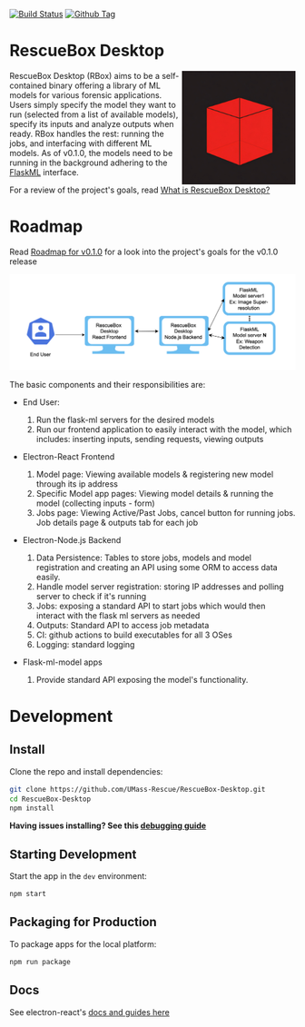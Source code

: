 [![Build Status][github-actions-status]][github-actions-url]
[![Github Tag][github-tag-image]][github-tag-url]

# RescueBox Desktop

<img align="right" width="200" src="./docs/icon.png" width="200" />

RescueBox Desktop (RBox) aims to be a self-contained binary offering a library of ML models for various forensic applications. Users simply specify the model they want to run (selected from a list of available models), specify its inputs and analyze outputs when ready. RBox handles the rest: running the jobs, and interfacing with different ML models. As of v0.1.0, the models need to be running in the background adhering to the [FlaskML](https://github.com/UMass-Rescue/Flask-ML/tree/master) interface.

For a review of the project's goals, read [What is RescueBox Desktop?](./docs/what-is-rescuebox-desktop.md)

# Roadmap

Read [Roadmap for v0.1.0](./docs/roadmap-v0.1.0.md) for a look into the project's goals for the v0.1.0 release

![Architecture Diagram v0.1.0](./docs/Architecture-Diagram-v.0.1.0.png)

The basic components and their responsibilities are:

- End User:
  1) Run the flask-ml servers for the desired models
  2) Run our frontend application to easily interact with the model, which includes: inserting inputs, sending requests, viewing outputs

- Electron-React Frontend
  1) Model page: Viewing available models & registering new model through its ip address
  2) Specific Model app pages: Viewing model details & running the model (collecting inputs - form)
  3) Jobs page: Viewing Active/Past Jobs, cancel button for running jobs. Job details page & outputs tab for each job

- Electron-Node.js Backend
  1) Data Persistence: Tables to store jobs, models and model registration and creating an API using some ORM to access data easily.
  2) Handle model server registration: storing IP addresses and polling server to check if it's running
  3) Jobs: exposing a standard API to start jobs which would then interact with the flask ml servers as needed
  4) Outputs: Standard API to access job metadata
  5) CI: github actions to build executables for all 3 OSes
  6) Logging: standard logging

- Flask-ml-model apps
  1) Provide standard API exposing the model's functionality.

# Development

## Install

Clone the repo and install dependencies:

```bash
git clone https://github.com/UMass-Rescue/RescueBox-Desktop.git
cd RescueBox-Desktop
npm install
```

**Having issues installing? See this [debugging guide](https://github.com/electron-react-boilerplate/electron-react-boilerplate/issues/400)**

## Starting Development

Start the app in the `dev` environment:

```bash
npm start
```

## Packaging for Production

To package apps for the local platform:

```bash
npm run package
```

## Docs

See electron-react's [docs and guides here](https://electron-react-boilerplate.js.org/docs/installation)

[github-actions-status]: https://github.com/UMass-Rescue/RescueBox-Desktop/actions/workflows/test.yml/badge.svg?branch=main
[github-actions-url]: https://github.com/UMass-Rescue/RescueBox-Desktop/actions/workflows/test.yml
[github-tag-image]: https://img.shields.io/github/tag/UMass-Rescue/RescueBox-Desktop.svg?label=version
[github-tag-url]: https://github.com/UMass-Rescue/RescueBox-Desktop/releases/latest
